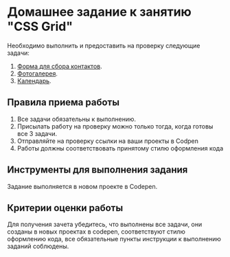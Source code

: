 # Домашнее задание к занятию "CSS Grid"

Необходимо выполнить и предоставить на проверку следующие задачи:

1. [Форма для сбора контактов](https://github.com/netology-code/mq-homeworks/tree/mq-63/css-grid/form).
2. [Фотогалерея](https://github.com/netology-code/mq-homeworks/tree/mq-63/css-grid/gallery).
3. [Календарь](https://github.com/netology-code/mq-homeworks/tree/mq-63/css-grid/calendar).

## Правила приема работы
1. Все задачи обязательны к выполнению. 
2. Присылать работу на проверку можно только тогда, когда готовы все 3 задачи.
3. Отправляйте на проверку ссылки на ваши проекты в Codpen
4. Работы должны соответствовать принятому стилю оформления кода

## Инструменты для выполнения задания
Задание выполняется в новом проекте в Codepen.

## Критерии оценки работы
Для получения зачета убедитесь, что выполнены все задачи, они созданы в новых проектах в codepen, cоответствуют стилю оформлению кода, все обязательные пункты инструкции к выполнению заданий соблюдены.
